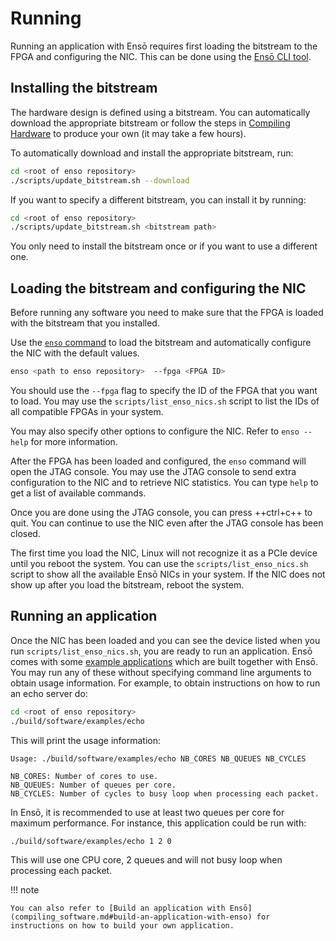 # Running

Running an application with Ensō requires first loading the bitstream to the FPGA and configuring the NIC. This can be done using the [Ensō CLI tool](enso_cli.md).


## Installing the bitstream

The hardware design is defined using a bitstream. You can automatically download the appropriate bitstream or follow the steps in [Compiling Hardware](compiling_hardware.md) to produce your own (it may take a few hours).

To automatically download and install the appropriate bitstream, run:
```bash
cd <root of enso repository>
./scripts/update_bitstream.sh --download
```

If you want to specify a different bitstream, you can install it by running:
```bash
cd <root of enso repository>
./scripts/update_bitstream.sh <bitstream path>
```

You only need to install the bitstream once or if you want to use a different one.

## Loading the bitstream and configuring the NIC

Before running any software you need to make sure that the FPGA is loaded with the bitstream that you installed.

Use the [`enso` command](enso_cli.md) to load the bitstream and automatically configure the NIC with the default values.
```bash
enso <path to enso repository>  --fpga <FPGA ID>
```

You should use the `--fpga` flag to specify the ID of the FPGA that you want to load. You may use the `scripts/list_enso_nics.sh` script to list the IDs of all compatible FPGAs in your system.

You may also specify other options to configure the NIC. Refer to `enso --help` for more information.

After the FPGA has been loaded and configured, the `enso` command will open the JTAG console. You may use the JTAG console to send extra configuration to the NIC and to retrieve NIC statistics. You can type `help` to get a list of available commands.

Once you are done using the JTAG console, you can press ++ctrl+c++ to quit. You can continue to use the NIC even after the JTAG console has been closed.

The first time you load the NIC, Linux will not recognize it as a PCIe device until you reboot the system. You can use the `scripts/list_enso_nics.sh` script to show all the available Ensō NICs in your system. If the NIC does not show up after you load the bitstream, reboot the system.


## Running an application

Once the NIC has been loaded and you can see the device listed when you run `scripts/list_enso_nics.sh`, you are ready to run an application. Ensō comes with some [example applications](https://github.com/crossroadsfpga/enso/tree/master/software/examples) which are built together with Ensō. You may run any of these without specifying command line arguments to obtain usage information. For example, to obtain instructions on how to run an echo server do:
```bash
cd <root of enso repository>
./build/software/examples/echo
```

This will print the usage information:
```
Usage: ./build/software/examples/echo NB_CORES NB_QUEUES NB_CYCLES

NB_CORES: Number of cores to use.
NB_QUEUES: Number of queues per core.
NB_CYCLES: Number of cycles to busy loop when processing each packet.
```

In Ensō, it is recommended to use at least two queues per core for maximum performance. For instance, this application could be run with:
```bash
./build/software/examples/echo 1 2 0
```

This will use one CPU core, 2 queues and will not busy loop when processing each packet.

!!! note

    You can also refer to [Build an application with Ensō](compiling_software.md#build-an-application-with-enso) for instructions on how to build your own application.
